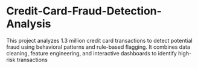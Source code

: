 # Credit-Card-Fraud-Detection-Analysis
This project analyzes 1.3 million credit card transactions to detect potential fraud using behavioral patterns and rule-based flagging. It combines data cleaning, feature engineering, and interactive dashboards to identify high-risk transactions
